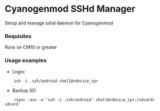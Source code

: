 # Cyanogenmod SSHd Manager

Setup and manage sshd daemon for Cyanogenmod

### Requisites

Runs on CM10 or greater

### Usage examples

- Login:

```
    ssh -i .ssh/android shell@<device_ip>
```

- Backup SD:

```
    rsync -avz -e 'ssh -i .ssh/android' shell@<device_ip>:/sdcard/ sdcard
```